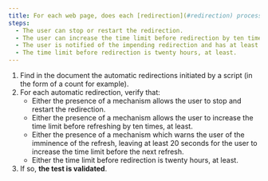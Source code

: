 ```yaml
---
title: For each web page, does each [redirection](#redirection) process carried out via a [script](#script) verify one of these conditions (except in particular cases)?
steps:
  - The user can stop or restart the redirection.
  - The user can increase the time limit before redirection by ten times, at least.
  - The user is notified of the impending redirection and has at least twenty seconds to increase the time limit before the next redirection.
  - The time limit before redirection is twenty hours, at least.
---
```


1. Find in the document the automatic redirections initiated by a script (in the form of a count for example).
2. For each automatic redirection, verify that:
   - Either the presence of a mechanism allows the user to stop and restart the redirection.
   - Either the presence of a mechanism allows the user to increase the time limit before refreshing by ten times, at least.
   - Either the presence of a mechanism which warns the user of the imminence of the refresh, leaving at least 20 seconds for the user to increase the time limit before the next refresh.
   - Either the time limit before redirection is twenty hours, at least.
3. If so, **the test is validated**.
